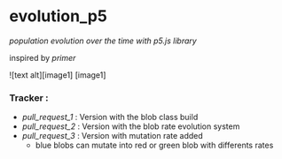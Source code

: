 # evolution_p5
_population evolution over the time with p5.js library_

inspired by *primer* 

![text alt][image1]
[image1]

### Tracker :
+ _pull_request_1_ : Version with the blob class build
+ _pull_request_2_ : Version with the blob rate evolution system 
+ _pull_request_3_ : Version with mutation rate added 
  - blue blobs can mutate into red or green blob with differents rates
  

